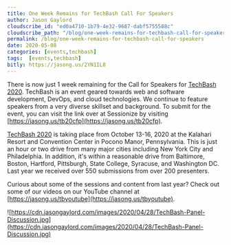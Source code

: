```yaml
---
title: One Week Remains for TechBash Call For Speakers
author: Jason Gaylord
cloudscribe_id: "ed0a4710-1b79-4e32-9687-dabf5755588c"
cloudscribe_path: "/blog/one-week-remains-for-techbash-call-for-speakers"
permalink: /blog/one-week-remains-for-techbash-call-for-speakers
date: 2020-05-08
categories: [events,techbash]
tags:  [events,techbash]
bitly: https://jasong.us/2YN1IL8
---
```


There is now just 1 week remaining for the Call for Speakers for [TechBash 2020](http://jasong.us/tb). TechBash is an event geared towards web and software development, DevOps, and cloud technologies. We continue to feature speakers from a very diverse skillset and background. To submit for the event, you can visit the link over at Sessionize by visiting [https://jasong.us/tb20cfp](https://jasong.us/tb20cfp). 

[TechBash 2020](http://jasong.us/tb) is taking place from October 13-16, 2020 at the Kalahari Resort and Convention Center in Pocono Manor, Pennsylvania. This is just an hour or two drive from many major cities including New York City and Philadelphia. In addition, it's within a reasonable drive from Baltimore, Boston, Hartford, Pittsburgh, State College, Syracuse, and Washington DC. Last year we received over 550 submissions from over 200 presenters. 

Curious about some of the sessions and content from last year? Check out some of our videos on our YouTube channel at [https://jasong.us/tbyoutube](https://jasong.us/tbyoutube).

![https://cdn.jasongaylord.com/images/2020/04/28/TechBash-Panel-Discussion.jpg](https://cdn.jasongaylord.com/images/2020/04/28/TechBash-Panel-Discussion.jpg)